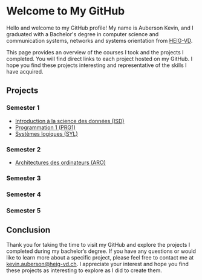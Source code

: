 # Welcome to My GitHub

Hello and welcome to my GitHub profile! My name is Auberson Kevin, and I graduated with a Bachelor's degree in computer science and communication systems, networks and systems orientation from [HEIG-VD](https://heig-vd.ch/).

This page provides an overview of the courses I took and the projects I completed. You will find direct links to each project hosted on my GitHub. I hope you find these projects interesting and representative of the skills I have acquired.

## Projects
### Semester 1
- [Introduction à la science des données (ISD)](https://github.com/kevinAuberson/ISD)
- [Programmation 1 (PRG1)](https://github.com/kevinAuberson/PRG1)
- [Systèmes logiques (SYL)](https://github.com/kevinAuberson/SYL)
### Semester 2
- [Architectures des ordinateurs (ARO)](https://github.com/kevinAuberson/ARO)
### Semester 3

### Semester 4

### Semester 5

## Conclusion

Thank you for taking the time to visit my GitHub and explore the projects I completed during my bachelor’s degree. If you have any questions or would like to learn more about a specific project, please feel free to contact me at kevin.auberson@heig-vd.ch. I appreciate your interest and hope you find these projects as interesting to explore as I did to create them.
